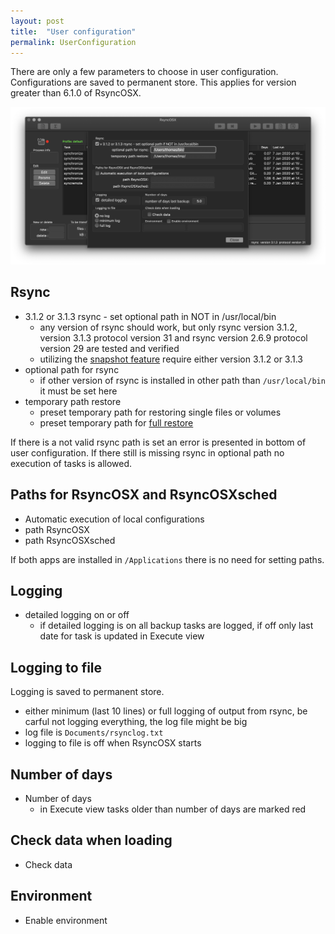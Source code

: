 ```yaml
---
layout: post
title:  "User configuration"
permalink: UserConfiguration
---
```

There are only a few parameters to choose in user configuration. Configurations are saved to permanent store. This applies for version greater than 6.1.0 of RsyncOSX.

![](/images/RsyncOSX/master/userconfig/user.png)

## Rsync

 - 3.1.2 or 3.1.3 rsync - set optional path in NOT in /usr/local/bin
   	- any version of rsync should work, but only rsync  version 3.1.2, version 3.1.3 protocol version 31 and rsync  version 2.6.9  protocol version 29 are tested and verified
    - utilizing the [snapshot feature](/Snapshots) require either version 3.1.2 or 3.1.3
- optional path for rsync
    - if other version of rsync is installed in other path than `/usr/local/bin` it must be set here
- temporary path restore
    - preset temporary path for restoring single files or volumes
    - preset temporary path for [full restore](/Fullrestore)

If there is a not valid rsync path is set an error is presented in bottom of user configuration. If there still is missing rsync in optional path no execution of tasks is allowed.

## Paths for RsyncOSX and RsyncOSXsched

- Automatic execution of local configurations
- path RsyncOSX
- path RsyncOSXsched

If both apps are installed in `/Applications` there is no need for setting paths.

## Logging

- detailed logging on or off
   	- if detailed logging is on all backup tasks are logged, if off only last date for task is updated in Execute view

## Logging to file

Logging is saved to permanent store.

- either minimum (last 10 lines) or full logging of output from rsync, be carful not logging everything, the log file might be big
- log file is `Documents/rsynclog.txt`
- logging to file is off when RsyncOSX starts

## Number of days

- Number of days
  - in Execute view tasks older than number of days are marked red

## Check data when loading

- Check data

## Environment

- Enable environment
